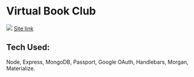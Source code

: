 # Virtual Book Club

<a href=https://virtual-book-club-app.herokuapp.com/ target="_blank"><img src="https://github.com/laurasimsdev/laurasimsdev/raw/main/img/image2.png" /></a>
<a href="https://virtual-book-club-app.herokuapp.com/" target="_blank">Site link</a>

## Tech Used:

Node, Express, MongoDB, Passport, Google OAuth, Handlebars, Morgan, Materialize.


